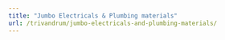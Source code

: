 ```yaml
---
title: "Jumbo Electricals & Plumbing materials"
url: /trivandrum/jumbo-electricals-and-plumbing-materials/
---
```

